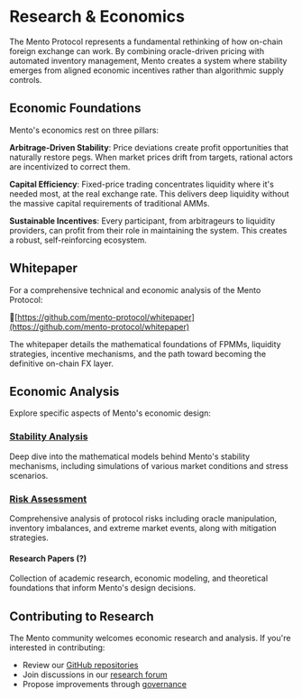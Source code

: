 # Research & Economics

The Mento Protocol represents a fundamental rethinking of how on-chain foreign exchange can work. By combining oracle-driven pricing with automated inventory management, Mento creates a system where stability emerges from aligned economic incentives rather than algorithmic supply controls.

## Economic Foundations

Mento's economics rest on three pillars:

**Arbitrage-Driven Stability**: Price deviations create profit opportunities that naturally restore pegs. When market prices drift from targets, rational actors are incentivized to correct them.

**Capital Efficiency**: Fixed-price trading concentrates liquidity where it's needed most, at the real exchange rate. This delivers deep liquidity without the massive capital requirements of traditional AMMs.

**Sustainable Incentives**: Every participant, from arbitrageurs to liquidity providers, can profit from their role in maintaining the system. This creates a robust, self-reinforcing ecosystem.

## Whitepaper

For a comprehensive technical and economic analysis of the Mento Protocol:

📄[https://github.com/mento-protocol/whitepaper](https://github.com/mento-protocol/whitepaper)

The whitepaper details the mathematical foundations of FPMMs, liquidity strategies, incentive mechanisms, and the path toward becoming the definitive on-chain FX layer.

## Economic Analysis

Explore specific aspects of Mento's economic design:

### [Stability Analysis](https://docs.mento.org/mento/economics/stability)

Deep dive into the mathematical models behind Mento's stability mechanisms, including simulations of various market conditions and stress scenarios.

### [Risk Assessment](https://docs.mento.org/mento/economics/risks)

Comprehensive analysis of protocol risks including oracle manipulation, inventory imbalances, and extreme market events, along with mitigation strategies.

#### Research Papers (?)

Collection of academic research, economic modeling, and theoretical foundations that inform Mento's design decisions.

## Contributing to Research

The Mento community welcomes economic research and analysis. If you're interested in contributing:

* Review our [GitHub repositories](https://github.com/mento-protocol)
* Join discussions in our [research forum](https://www.notion.so/Research-Economics-22ba2148cc5c8004bebff001d47d0e84?pvs=21)
* Propose improvements through [governance](https://www.notion.so/learn-about-mento/governance)
